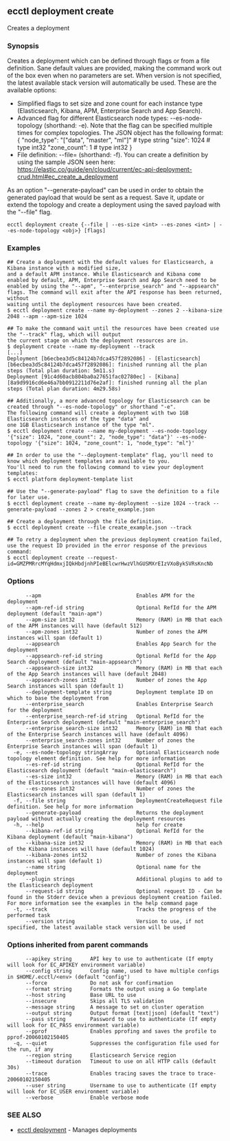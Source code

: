 ## ecctl deployment create

Creates a deployment

### Synopsis

Creates a deployment which can be defined through flags or from a file definition.
Sane default values are provided, making the command work out of the box even when no parameters are set. 
When version is not specified, the latest available stack version will automatically be used. 
These are the available options:

  * Simplified flags to set size and zone count for each instance type (Elasticsearch, Kibana, APM, Enterprise Search and App Search). 
  * Advanced flag for different Elasticsearch node types: --es-node-topology <json obj> (shorthand: -e).
    Note that the flag can be specified multiple times for complex topologies.
    The JSON object has the following format:
    {
      "node_type": "["data", "master", "ml"]" # type string
      "size": 1024 # type int32
      "zone_count": 1 # type int32
    }
  * File definition: --file=<file path> (shorthand: -f). You can create a definition by using the sample JSON seen here:
    https://elastic.co/guide/en/cloud/current/ec-api-deployment-crud.html#ec_create_a_deployment

As an option "--generate-payload" can be used in order to obtain the generated payload that would be sent as a request. 
Save it, update or extend the topology and create a deployment using the saved payload with the "--file" flag.

```
ecctl deployment create {--file | --es-size <int> --es-zones <int> | --es-node-topology <obj>} [flags]
```

### Examples

```
## Create a deployment with the default values for Elasticsearch, a Kibana instance with a modified size, 
and a default APM instance. While Elasticsearch and Kibana come enabled by default, APM, Enterprise Search and App Search need to be 
enabled by using the "--apm", "--enterprise_search" and "--appsearch" flags. The command will exit after the API response has been returned, without 
waiting until the deployment resources have been created. 
$ ecctl deployment create --name my-deployment --zones 2 --kibana-size 2048 --apm --apm-size 1024

## To make the command wait until the resources have been created use the "--track" flag, which will output 
the current stage on which the deployment resources are in.
$ deployment create --name my-deployment --track
[...]
Deployment [b6ecbea3d5c84124b7dca457f2892086] - [Elasticsearch][b6ecbea3d5c84124b7dca457f2892086]: finished running all the plan steps (Total plan duration: 5m11.s)
Deployment [91c4d60acb804ba0a27651fac02780ec] - [Kibana][8a9d9916cd6e46a7bb0912211d76e2af]: finished running all the plan steps (Total plan duration: 4m29.58s)

## Additionally, a more advanced topology for Elasticsearch can be created through "--es-node-topology" or shorthand "-e".
The following command will create a deployment with two 1GB Elasticsearch instances of the type "data" and 
one 1GB Elasticsearch instance of the type "ml".
$ ecctl deployment create --name my-deployment --es-node-topology '{"size": 1024, "zone_count": 2, "node_type": "data"}' --es-node-topology '{"size": 1024, "zone_count": 1, "node_type": "ml"}'

## In order to use the "--deployment-template" flag, you'll need to know which deployment templates ara available to you.
You'll need to run the following command to view your deployment templates:
$ ecctl platform deployment-template list

## Use the "--generate-payload" flag to save the definition to a file for later use.
$ ecctl deployment create --name my-deployment --size 1024 --track --generate-payload --zones 2 > create_example.json

## Create a deployment through the file definition.
$ ecctl deployment create --file create_example.json --track

## To retry a deployment when the previous deployment creation failed, use the request ID provided in the error response of the previous command:
$ ecctl deployment create --request-id=GMZPMRrcMYqHdmxjIQkHbdjnhPIeBElcwrHwzVlhGUSMXrEIzVXoBykSVRsKncNb
```

### Options

```
      --apm                               Enables APM for the deployment
      --apm-ref-id string                 Optional RefId for the APM deployment (default "main-apm")
      --apm-size int32                    Memory (RAM) in MB that each of the APM instances will have (default 512)
      --apm-zones int32                   Number of zones the APM instances will span (default 1)
      --appsearch                         Enables App Search for the deployment
      --appsearch-ref-id string           Optional RefId for the App Search deployment (default "main-appsearch")
      --appsearch-size int32              Memory (RAM) in MB that each of the App Search instances will have (default 2048)
      --appsearch-zones int32             Number of zones the App Search instances will span (default 1)
      --deployment-template string        Deployment template ID on which to base the deployment from
      --enterprise_search                 Enables Enterprise Search for the deployment
      --enterprise_search-ref-id string   Optional RefId for the Enterprise Search deployment (default "main-enterprise_search")
      --enterprise_search-size int32      Memory (RAM) in MB that each of the Enterprise Search instances will have (default 4096)
      --enterprise_search-zones int32     Number of zones the Enterprise Search instances will span (default 1)
  -e, --es-node-topology stringArray      Optional Elasticsearch node topology element definition. See help for more information
      --es-ref-id string                  Optional RefId for the Elasticsearch deployment (default "main-elasticsearch")
      --es-size int32                     Memory (RAM) in MB that each of the Elasticsearch instances will have (default 4096)
      --es-zones int32                    Number of zones the Elasticsearch instances will span (default 1)
  -f, --file string                       DeploymentCreateRequest file definition. See help for more information
      --generate-payload                  Returns the deployment payload without actually creating the deployment resources
  -h, --help                              help for create
      --kibana-ref-id string              Optional RefId for the Kibana deployment (default "main-kibana")
      --kibana-size int32                 Memory (RAM) in MB that each of the Kibana instances will have (default 1024)
      --kibana-zones int32                Number of zones the Kibana instances will span (default 1)
      --name string                       Optional name for the deployment
      --plugin strings                    Additional plugins to add to the Elasticsearch deployment
      --request-id string                 Optional request ID - Can be found in the Stderr device when a previous deployment creation failed. For more information see the examples in the help command page
  -t, --track                             Tracks the progress of the performed task
      --version string                    Version to use, if not specified, the latest available stack version will be used
```

### Options inherited from parent commands

```
      --apikey string      API key to use to authenticate (If empty will look for EC_APIKEY environment variable)
      --config string      Config name, used to have multiple configs in $HOME/.ecctl/<env> (default "config")
      --force              Do not ask for confirmation
      --format string      Formats the output using a Go template
      --host string        Base URL to use
      --insecure           Skips all TLS validation
      --message string     A message to set on cluster operation
      --output string      Output format [text|json] (default "text")
      --pass string        Password to use to authenticate (If empty will look for EC_PASS environment variable)
      --pprof              Enables pprofing and saves the profile to pprof-20060102150405
  -q, --quiet              Suppresses the configuration file used for the run, if any
      --region string      Elasticsearch Service region
      --timeout duration   Timeout to use on all HTTP calls (default 30s)
      --trace              Enables tracing saves the trace to trace-20060102150405
      --user string        Username to use to authenticate (If empty will look for EC_USER environment variable)
      --verbose            Enable verbose mode
```

### SEE ALSO

* [ecctl deployment](ecctl_deployment.md)	 - Manages deployments


